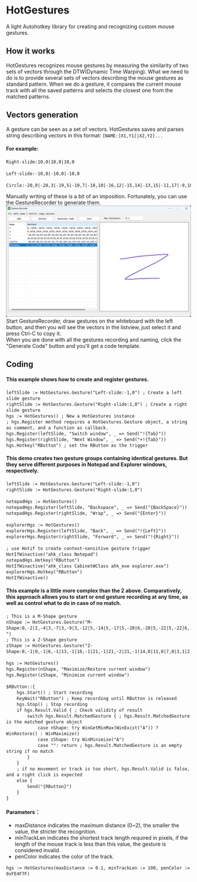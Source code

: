 # HotGestures
A light Autohotkey library for creating and recognizing custom mouse gestures.
## How it works
HotGestures recognizes mouse gestures by measuring the similarity of two sets of vectors through the DTW(Dynamic Time Warping). What we need to do is to provide several sets of vectors describing the mouse gestures as standard pattern. When we do a gesture, it compares the current mouse track with all the saved patterns and selects the closest one from the matched patterns.
## Vectors generation
A gesture can be seen as a set of vectors. HotGestures saves and parses string describing vectors in this format: `[NAME:]X1,Y1[|X2,Y2]...`
#### For example:
```
Right-slide:10,0|10,0|10,0

Left-slide:-10,0|-10,0|-10,0

Circle:-20,0|-20,3|-19,5|-19,7|-18,10|-16,12|-15,14|-13,15|-11,17|-9,18|-6,19|-4,20|-1,20|1,20|4,20|6,19|9,18|11,17|13,15|15,14|16,12|18,10|19,7|19,5|20,3|20,0|20,-3|19,-5|19,-7|18,-10|16,-12|15,-14|13,-15|11,-17|9,-18|6,-19|4,-20|1,-20|-1,-20|-4,-20|-6,-19|-9,-18|-11,-17|-13,-15|-15,-14|-16,-12|-18,-10|-19,-7|-19,-5|-20,-3
```
Manually writing of these is a bit of an imposition. Fortunately, you can use the GestureRecorder to generate them.
![Gesture Recorder](./pic/recorder.jpg)
Start GestureRecorder, draw gestures on the whiteboard with the left button, and then you will see the vectors in the listview, just select it and press Ctrl-C to copy it.  
When you are done with all the gestures recording and naming, click the "Generate Code" button and you'll get a code template.

## Coding
#### This example shows how to create and register gestures.
```autohotkey
leftSlide := HotGestures.Gesture("Left-slide:-1,0") ; Create a left slide gesture
rightSlide := HotGestures.Gesture("Right-slide:1,0") ; Create a right slide gesture
hgs := HotGestures() ; New a HotGestures instance
; hgs.Register method requires a HotGestures.Gesture object, a string as comment, and a function as callback.
hgs.Register(leftSlide, "Switch window", _ => Send("!{Tab}"))
hgs.Register(rightSlide, "Next Window", _ => Send("+!{Tab}"))
hgs.Hotkey("RButton") ; set the RButton as the trigger
```
#### This demo creates two gesture groups containing identical gestures. But they serve different purposes in Notepad and Explorer windows, respectively.
```autohotkey
leftSlide := HotGestures.Gesture("Left-slide:-1,0")
rightSlide := HotGestures.Gesture("Right-slide:1,0")

notepadHgs := HotGestures()
notepadHgs.Register(leftSlide, "Backspace", _ => Send("{BackSpace}"))
notepadHgs.Register(rightSlide, "Wrap", _ => Send("{Enter}"))

explorerHgs := HotGestures()
explorerHgs.Register(leftSlide, "Back", _ => Send("!{Left}"))
explorerHgs.Register(rightSlide, "Forward", _ => Send("!{Right}"))

; use Hotif to create context-sensitive gesture trigger
HotIfWinactive("ahk_class Notepad")
notepadHgs.Hotkey("RButton")
HotIfWinactive("ahk_class CabinetWClass ahk_exe explorer.exe")
explorerHgs.Hotkey("RButton")
HotIfWinactive()
```
#### This example is a little more complex than the 2 above. Comparatively, this approach allows you to start or end gesture recording at any time, as well as control what to do in case of no match.
```autohotkey
; This is a M-Shape gesture
nShape := HotGestures.Gesture("M-Shape:0,-2|2,-4|3,-7|3,-9|3,-12|5,-14|5,-17|5,-20|6,-20|5,-22|5,-22|6,-24|5,-17|3,-10|1,-5|2,-3|3,2|5,11|8,21|9,22|9,29|7,23|5,21|5,18|5,12|3,8|1,5|1,3|1,2|1,-1|3,-5|4,-10|6,-10|8,-16|8,-14|10,-21|8,-18|5,-16|6,-19|5,-16|4,-15|2,-8|2,-4|1,-2|1,-1|1,0|2,2|2,4|3,9|3,12|6,16|9,30|11,29|10,28|8,24|6,19|3,15|3,11|1,8|1,6|0,5|0,3
")
; This is a Z-Shape gesture
zShape := HotGestures.Gesture("Z-Shape:0,-1|0,-1|6,-1|13,-1|16,-1|21,-1|21,-2|21,-1|14,0|11,0|7,0|3,1|2,1|-2,3|-5,4|-7,6|-18,11|-18,10|-19,9|-20,9|-31,12|-22,9|-18,9|-8,5|-1,2|6,1|15,-1|20,-1|25,-2|25,-3|24,-3|19,-1|15,-1|10,0|5,0|3,0|2,0")

hgs := HotGestures()
hgs.Register(nShape, "Maximize/Restore current window")
hgs.Register(zShape, "Minimize current window")

$RButton::{
    hgs.Start() ; Start recording
    KeyWait("RButton") ; Keep recording until RButton is released
    hgs.Stop() ; Stop recording
    if hgs.Result.Valid { ; Check validity of result
        switch hgs.Result.MatchedGesture { ; hgs.Result.MatchedGesture is the matched gesture object
            case nShape: try WinGetMinMax(WinExist("A")) ? WinRestore() : WinMaximize()
            case zShape: try WinMinimize("A")
            case "": return ; hgs.Result.MatchedGesture is an empty string if no match
        }
    }
    ; if no movement or track is too short, hgs.Result.Valid is false, and a right click is expected
    else {
        Send("{RButton}")
    }
}
```
#### Parameters：
- maxDistance indicates the maximum distance (0~2), the smaller the value, the stricter the recognition.
- minTrackLen indicates the shortest track length required in pixels, if the length of the mouse track is less than this value, the gesture is considered invalid.
- penColor indicates the color of the track.
```autohotkey
hgs := HotGestures(maxDistance := 0.1, minTrackLen := 100, penColor := 0xFE4F7F)
```
